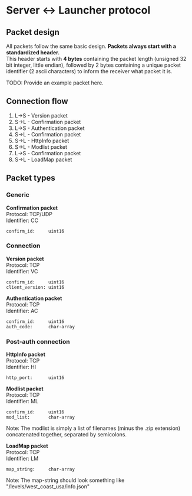 # Server <-> Launcher protocol

## Packet design
All packets follow the same basic design.
**Packets always start with a standardized header.**<br>
This header starts with **4 bytes** containing the packet length (unsigned 32 bit integer, little endian), followed by 2 bytes containing a unique packet identifier (2 ascii characters) to inform the receiver what packet it is.

TODO: Provide an example packet here.


## Connection flow
1. L->S - Version packet
2. S->L - Confirmation packet
3. L->S - Authentication packet
4. S->L - Confirmation packet
5. S->L - HttpInfo packet
6. S->L - Modlist packet
7. L->S - Confirmation packet
100. S->L - LoadMap packet


## Packet types
### Generic
**Confirmation packet**<br>
Protocol: TCP/UDP<br>
Identifier: CC
```
confirm_id:     uint16
```

### Connection
**Version packet**<br>
Protocol: TCP<br>
Identifier: VC
```
confirm_id:     uint16
client_version: uint16
```

**Authentication packet**<br>
Protocol: TCP<br>
Identifier: AC
```
confirm_id:     uint16
auth_code:      char-array
```

### Post-auth connection
**HttpInfo packet**<br>
Protocol: TCP<br>
Identifier: HI
```
http_port:      uint16
```

**Modlist packet**<br>
Protocol: TCP<br>
Identifier: ML
```
confirm_id:     uint16
mod_list:       char-array
```
Note: The modlist is simply a list of filenames (minus the .zip extension) concatenated together, separated by semicolons.

**LoadMap packet**<br>
Protocol: TCP<br>
Identifier: LM
```
map_string:     char-array
```
Note: The map-string should look something like "/levels/west_coast_usa/info.json"
